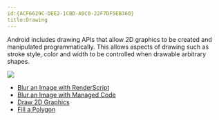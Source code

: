 ```yaml
---
id:{ACF6629C-DEE2-1CBD-A9C0-22F7DF5EB360}  
title:Drawing  
---
```


Android includes drawing APIs that allow 2D graphics to be created and manipulated programmatically. This allows aspects of drawing such as stroke style, color and width to be controlled when drawable arbitrary shapes.

 [ ![](Images/oval.png)](Images/oval.png)

   


   


-  [Blur an Image with RenderScript](/recipes/android/other_ux/drawing/blur_an_image_with_renderscript)
-  [Blur an Image with Managed Code](/recipes/android/other_ux/drawing/blur_an_image_with_managed_code)
-  [Draw 2D Graphics](/recipes/android/other_ux/drawing/draw_2d_graphics)
-  [Fill a Polygon](/recipes/android/other_ux/drawing/fill_a_polygon)